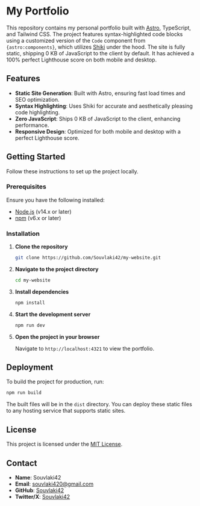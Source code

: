 # My Portfolio

This repository contains my personal portfolio built with [Astro](https://astro.build/), TypeScript, and Tailwind CSS. The project features syntax-highlighted code blocks using a customized version of the `Code` component from `{astro:components}`, which utilizes [Shiki](https://shiki.matsu.io/) under the hood. The site is fully static, shipping 0 KB of JavaScript to the client by default. It has achieved a 100% perfect Lighthouse score on both mobile and desktop.

## Features

- **Static Site Generation**: Built with Astro, ensuring fast load times and SEO optimization.
- **Syntax Highlighting**: Uses Shiki for accurate and aesthetically pleasing code highlighting.
- **Zero JavaScript**: Ships 0 KB of JavaScript to the client, enhancing performance.
- **Responsive Design**: Optimized for both mobile and desktop with a perfect Lighthouse score.

## Getting Started

Follow these instructions to set up the project locally.

### Prerequisites

Ensure you have the following installed:

- [Node.js](https://nodejs.org/en/) (v14.x or later)
- [npm](https://www.npmjs.com/) (v6.x or later)

### Installation

1. **Clone the repository**

   ```bash
   git clone https://github.com/Souvlaki42/my-website.git
   ```

2. **Navigate to the project directory**

   ```bash
   cd my-website
   ```

3. **Install dependencies**

   ```bash
   npm install
   ```

4. **Start the development server**

   ```bash
   npm run dev
   ```

5. **Open the project in your browser**

   Navigate to `http://localhost:4321` to view the portfolio.

## Deployment

To build the project for production, run:

```bash
npm run build
```

The built files will be in the `dist` directory. You can deploy these static files to any hosting service that supports static sites.

## License

This project is licensed under the [MIT License](LICENSE).

## Contact

- **Name**: Souvlaki42
- **Email**: [souvlaki420@gmail.com](mailto:souvlaki420@gmail.com)
- **GitHub**: [Souvlaki42](https://github.com/souvlaki42)
- **Twitter/X**: [Souvlaki42](https://x.com/souvlaki42)
